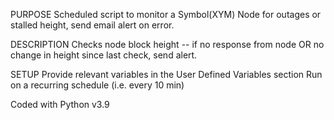 PURPOSE
Scheduled script to monitor a Symbol(XYM) Node for outages or stalled height, send email alert on error.

DESCRIPTION
Checks node block height -- if no response from node OR no change in height since last check, send alert.

SETUP
Provide relevant variables in the User Defined Variables section
Run on a recurring schedule (i.e. every 10 min)

Coded with Python v3.9